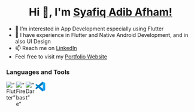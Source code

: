 <h1 align="center"> Hi 👋, I'm <a href="https://syafiqadibafham.netlify.app/">Syafiq Adib Afham!</a></h1>

- 👀 I’m interested in App Development especially using Flutter
- 🧠 I have experience in Flutter and Native Android Development, and in also UI Design
- 📫 Reach me on [LinkedIn](https://www.linkedin.com/in/muhammad-syafiq-adib-muhammad-saufi-13305b211/)
- Feel free to visit my [Portfolio Website](https://syafiqadibafham.netlify.app/)

### Languages and Tools
<img align="left" alt=“Flutter” width="26px" src="https://www.vectorlogo.zone/logos/flutterio/flutterio-icon.svg" />
<img align="left" alt=“Firebase” width="26px" src="https://www.vectorlogo.zone/logos/firebase/firebase-icon.svg" />
<img align="left" alt=“Dart” width="26px" src="https://www.vectorlogo.zone/logos/dartlang/dartlang-icon.svg" />
<img align="left" alt=“Github” width="26px" src="https://raw.githubusercontent.com/github/explore/80688e429a7d4ef2fca1e82350fe8e3517d3494d/topics/visual-studio-code/visual-studio-code.png" />

<!---
syafiqadibafham/syafiqadibafham is a ✨ special ✨ repository because its `README.md` (this file) appears on your GitHub profile.
You can click the Preview link to take a look at your changes.
--->
